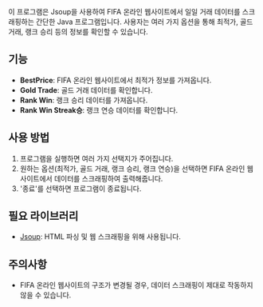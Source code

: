 

이 프로그램은 Jsoup을 사용하여 FIFA 온라인 웹사이트에서 일일 거래 데이터를 스크래핑하는 간단한 Java 프로그램입니다. 
사용자는 여러 가지 옵션을 통해 최적가, 골드 거래, 랭크 승리 등의 정보를 확인할 수 있습니다.

## 기능

- **BestPrice**: FIFA 온라인 웹사이트에서 최적가 정보를 가져옵니다.
- **Gold Trade**: 골드 거래 데이터를 확인합니다.
- **Rank Win**: 랭크 승리 데이터를 가져옵니다.
- **Rank Win Streak승**: 랭크 연승 데이터를 확인합니다.

## 사용 방법

1. 프로그램을 실행하면 여러 가지 선택지가 주어집니다.
2. 원하는 옵션(최적가, 골드 거래, 랭크 승리, 랭크 연승)을 선택하면 FIFA 온라인 웹사이트에서 데이터를 스크래핑하여 출력해줍니다.
3. '종료'를 선택하면 프로그램이 종료됩니다.

## 필요 라이브러리

- [Jsoup](https://jsoup.org/): HTML 파싱 및 웹 스크래핑을 위해 사용됩니다.

## 주의사항

- FIFA 온라인 웹사이트의 구조가 변경될 경우, 데이터 스크래핑이 제대로 작동하지 않을 수 있습니다.
